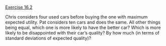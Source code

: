 [Exercise 16.2](ex_2/)

Chris considers four used cars before buying the one with maximum
expected utility. Pat considers ten cars and does the same. All other
things being equal, which one is more likely to have the better car?
Which is more likely to be disappointed with their car’s quality? By how
much (in terms of standard deviations of expected quality)?
